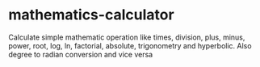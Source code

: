 # mathematics-calculator
Calculate simple mathematic operation like times, division, plus, minus, power, root, log, ln, factorial, absolute, trigonometry and hyperbolic. Also degree to radian conversion and vice versa
